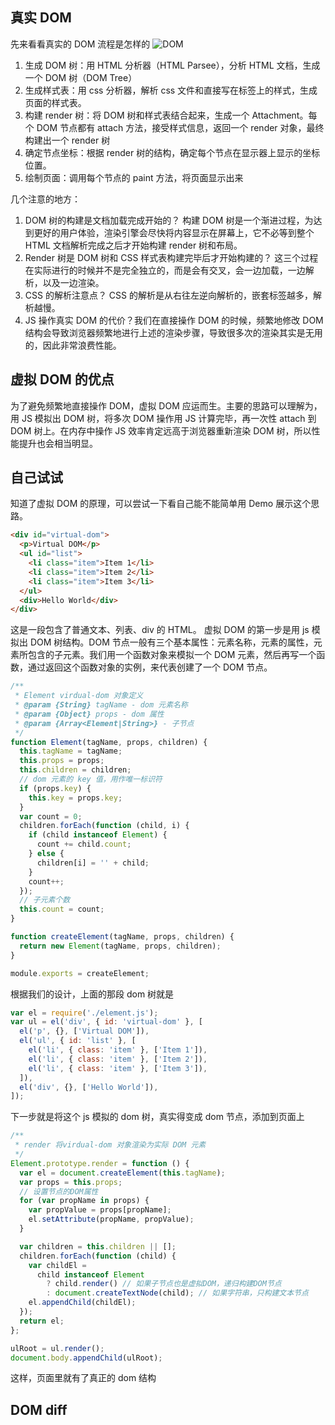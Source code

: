 ## 真实 DOM

先来看看真实的 DOM 流程是怎样的
![DOM](https://zbd-image.oss-cn-hangzhou.aliyuncs.com/rumination/%E5%BE%AE%E4%BF%A1%E6%88%AA%E5%9B%BE_20201020162213.png)

1. 生成 DOM 树：用 HTML 分析器（HTML Parsee），分析 HTML 文档，生成一个 DOM 树（DOM Tree）
2. 生成样式表：用 css 分析器，解析 css 文件和直接写在标签上的样式，生成页面的样式表。
3. 构建 render 树：将 DOM 树和样式表结合起来，生成一个 Attachment。每个 DOM 节点都有 attach 方法，接受样式信息，返回一个 render 对象，最终构建出一个 render 树
4. 确定节点坐标：根据 render 树的结构，确定每个节点在显示器上显示的坐标位置。
5. 绘制页面：调用每个节点的 paint 方法，将页面显示出来

几个注意的地方：

1. DOM 树的构建是文档加载完成开始的？ 构建 DOM 树是一个渐进过程，为达到更好的用户体验，渲染引擎会尽快将内容显示在屏幕上，它不必等到整个 HTML 文档解析完成之后才开始构建 render 树和布局。
2. Render 树是 DOM 树和 CSS 样式表构建完毕后才开始构建的？ 这三个过程在实际进行的时候并不是完全独立的，而是会有交叉，会一边加载，一边解析，以及一边渲染。
3. CSS 的解析注意点？ CSS 的解析是从右往左逆向解析的，嵌套标签越多，解析越慢。
4. JS 操作真实 DOM 的代价？我们在直接操作 DOM 的时候，频繁地修改 DOM 结构会导致浏览器频繁地进行上述的渲染步骤，导致很多次的渲染其实是无用的，因此非常浪费性能。

## 虚拟 DOM 的优点

为了避免频繁地直接操作 DOM，虚拟 DOM 应运而生。主要的思路可以理解为，用 JS 模拟出 DOM 树，将多次 DOM 操作用 JS 计算完毕，再一次性 attach 到 DOM 树上。在内存中操作 JS 效率肯定远高于浏览器重新渲染 DOM 树，所以性能提升也会相当明显。

## 自己试试

知道了虚拟 DOM 的原理，可以尝试一下看自己能不能简单用 Demo 展示这个思路。

```html
<div id="virtual-dom">
  <p>Virtual DOM</p>
  <ul id="list">
    <li class="item">Item 1</li>
    <li class="item">Item 2</li>
    <li class="item">Item 3</li>
  </ul>
  <div>Hello World</div>
</div>
```

这是一段包含了普通文本、列表、div 的 HTML。
虚拟 DOM 的第一步是用 js 模拟出 DOM 树结构。DOM 节点一般有三个基本属性：元素名称，元素的属性，元素所包含的子元素。我们用一个函数对象来模拟一个 DOM 元素，然后再写一个函数，通过返回这个函数对象的实例，来代表创建了一个 DOM 节点。

```js
/**
 * Element virdual-dom 对象定义
 * @param {String} tagName - dom 元素名称
 * @param {Object} props - dom 属性
 * @param {Array<Element|String>} - 子节点
 */
function Element(tagName, props, children) {
  this.tagName = tagName;
  this.props = props;
  this.children = children;
  // dom 元素的 key 值，用作唯一标识符
  if (props.key) {
    this.key = props.key;
  }
  var count = 0;
  children.forEach(function (child, i) {
    if (child instanceof Element) {
      count += child.count;
    } else {
      children[i] = '' + child;
    }
    count++;
  });
  // 子元素个数
  this.count = count;
}

function createElement(tagName, props, children) {
  return new Element(tagName, props, children);
}

module.exports = createElement;
```

根据我们的设计，上面的那段 dom 树就是

```js
var el = require('./element.js');
var ul = el('div', { id: 'virtual-dom' }, [
  el('p', {}, ['Virtual DOM']),
  el('ul', { id: 'list' }, [
    el('li', { class: 'item' }, ['Item 1']),
    el('li', { class: 'item' }, ['Item 2']),
    el('li', { class: 'item' }, ['Item 3']),
  ]),
  el('div', {}, ['Hello World']),
]);
```

下一步就是将这个 js 模拟的 dom 树，真实得变成 dom 节点，添加到页面上

```js
/**
 * render 将virdual-dom 对象渲染为实际 DOM 元素
 */
Element.prototype.render = function () {
  var el = document.createElement(this.tagName);
  var props = this.props;
  // 设置节点的DOM属性
  for (var propName in props) {
    var propValue = props[propName];
    el.setAttribute(propName, propValue);
  }

  var children = this.children || [];
  children.forEach(function (child) {
    var childEl =
      child instanceof Element
        ? child.render() // 如果子节点也是虚拟DOM，递归构建DOM节点
        : document.createTextNode(child); // 如果字符串，只构建文本节点
    el.appendChild(childEl);
  });
  return el;
};
```

```js
ulRoot = ul.render();
document.body.appendChild(ulRoot);
```

这样，页面里就有了真正的 dom 结构

## DOM diff

